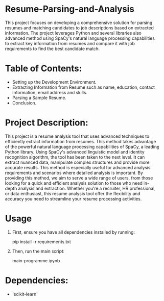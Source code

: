 # Resume-Parsing-and-Analysis
This project focuses on developing a comprehensive solution for parsing resumes and matching candidates to job descriptions based on extracted information. The project leverages Python and several libraries also advanced method using SpaCy's natural language processing capabilities to extract key information from resumes and compare it with job requirements to find the best candidate match.
# Table of Contents:
* Setting up the Development Environment.
* Extracting Information from Resume such as name, education, contact information, email address and skills.
* Parsing a Sample Resume.
* Conclusion.
# Project Description:
This project is a resume analysis tool that uses advanced techniques to efficiently extract information from resumes. This method takes advantage of the powerful natural language processing capabilities of SpaCy, a leading Python library. Using SpaCy's advanced linguistic model and identity recognition algorithm, the tool has been taken to the next level. It can extract nuanced data, manipulate complex structures and provide more accurate results. This method is especially useful for advanced analysis requirements and scenarios where detailed analysis is important. By providing this method, we aim to serve a wide range of users, from those looking for a quick and efficient analysis solution to those who need in-depth analysis and extraction. Whether you're a recruiter, HR professional, or data enthusiast, this resume analysis tool offer the flexibility and accuracy you need to streamline your resume processing activities.
# Usage
1. First, ensure you have all dependencies installed by running:

    pip install -r requirements.txt

2. Then, run the main script:

    main-programme.ipynb
# Dependencies:

- 'scikit-learn'
